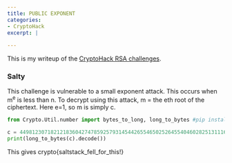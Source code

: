 ```yaml
---
title: PUBLIC EXPONENT
categories:
- CryptoHack
excerpt: |
  
---
```


This is my writeup of the [CryptoHack RSA challenges](https://cryptohack.org/challenges/rsa).


### Salty

This challenge is vulnerable to a small exponent attack. This occurs when m<sup>e</sup> is less than n. To decrypt using this attack, m = the eth root of the ciphertext.
Here e=1, so m is simply c. 
```python
from Crypto.Util.number import bytes_to_long, long_to_bytes #pip install pycryptodome

c = 44981230718212183604274785925793145442655465025264554046028251311164494127485
print(long_to_bytes(c).decode())
```
This gives crypto{saltstack_fell_for_this!}
